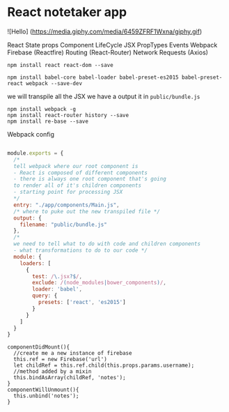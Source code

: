 # React notetaker app

![Hello]
(https://media.giphy.com/media/6459ZFRF1Wxna/giphy.gif)

React
  State
  props
  Component LifeCycle
  JSX
  PropTypes
  Events
Webpack
Firebase (Reactfire)
Routing (React-Router)
Network Requests (Axios)

```
npm install react react-dom --save

npm install babel-core babel-loader babel-preset-es2015 babel-preset-react webpack --save-dev
```
we will transpile all the JSX we have a output it in `public/bundle.js`

```
npm install webpack -g
npm install react-router history --save
npm install re-base --save
```

Webpack config
```js

module.exports = {
  /*
  tell webpack where our root component is
  - React is composed of different components
  - there is always one root component that's going
  to render all of it's children components
  - starting point for processing JSX
  */
  entry: "./app/components/Main.js",
  /* where to puke out the new transpiled file */
  output: {
    filename: "public/bundle.js"
  },
  /*
  we need to tell what to do with code and children components
  - what transformations to do to our code */
  module: {
    loaders: [
      {
        test: /\.jsx?$/,
        exclude: /(node_modules|bower_components)/,
        loader: 'babel',
        query: {
          presets: ['react', 'es2015']
        }
      }
    ]
  }
}
```

```
componentDidMount(){
  //create me a new instance of firebase
  this.ref = new Firebase('url')
  let childRef = this.ref.child(this.props.params.username);
  //method added by a mixin
  this.bindAsArray(childRef, 'notes');
}
componentWillUnmount(){
  this.unbind('notes');
}
```
